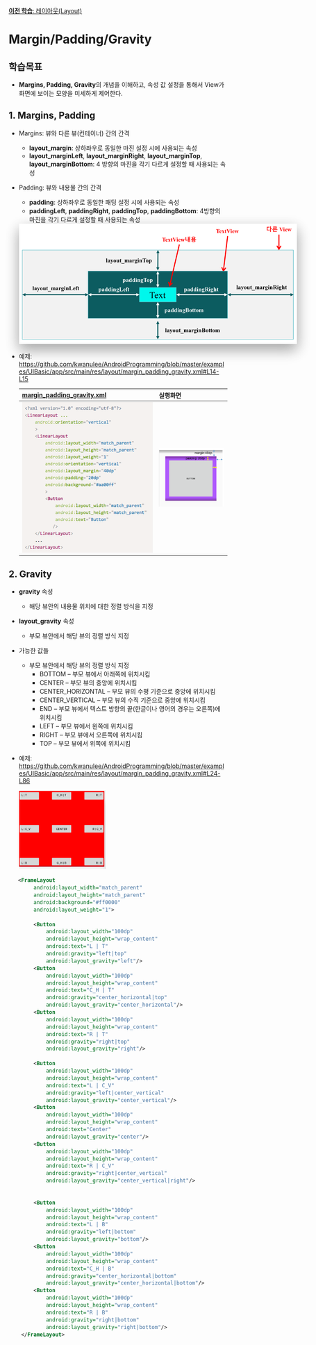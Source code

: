 <style>
div.polaroid {
  	width: 640px;
  	box-shadow: 0 10px 30px 0 rgba(0, 0, 0, 0.2), 0 16px 30px 0 rgba(0, 0, 0, 0.19);
  	text-align: center;
	margin-bottom: 0.5cm;
}
</style>
[**이전 학습**: 레이아웃(Layout)](ui-layout.html)
# Margin/Padding/Gravity

## 학습목표
- **Margins, Padding, Gravity**의 개념을 이해하고,  속성 값 설정을 통해서 View가 화면에 보이는 모양을 미세하게 제어한다.

## 1. Margins, Padding
- Margins: 뷰와 다른 뷰(컨테이너) 간의 간격
	- **layout\_margin**: 상하좌우로 동일한 마진 설정 시에 사용되는 속성
	- **layout\_marginLeft**,  **layout\_marginRight**, **layout\_marginTop**, **layout\_marginBottom**: 4 방향의 마진을 각기 다르게 설정할 때 사용되는 속성
- Padding: 뷰와 내용물 간의 간격
	- **padding**: 상하좌우로 동일한 패딩 설정 시에 사용되는 속성
	- **paddingLeft**, **paddingRight**, **paddingTop**, **paddingBottom**: 4방향의 마진을 각기 다르게 설정할 때 사용되는 속성
 	
	<div class="polaroid">
	   <img src="figure/margins_padding.png">
	   </div>
	   
- 예제: https://github.com/kwanulee/AndroidProgramming/blob/master/examples/UIBasic/app/src/main/res/layout/margin_padding_gravity.xml#L14-L15

	[margin\_padding\_gravity.xml](https://github.com/kwanulee/AndroidProgramming/blob/master/examples/UIBasic/app/src/main/res/layout/margin_padding_gravity.xml#L14-L15) | 실행화면
	--- | ---	
	<img src="figure/margin_padding_example_code.png"> | <img src="figure/margin_padding_example.png" width=200>
	 
	   
## 2. Gravity
- **gravity** 속성
	- 해당 뷰안의 내용물 위치에 대한 정렬 방식을 지정
- **layout_gravity** 속성
	- 부모 뷰안에서 해당 뷰의 정렬 방식 지정
- 가능한 값들
	- 부모 뷰안에서 해당 뷰의 정렬 방식 지정
		- BOTTOM – 부모 뷰에서 아래쪽에 위치시킴
		- CENTER – 부모 뷰의 중앙에 위치시킴
		- CENTER_HORIZONTAL – 부모 뷰의 수평 기준으로 중앙에 위치시킴
		- CENTER_VERTICAL – 부모 뷰의 수직 기준으로 중앙에 위치시킴
		- END – 부모 뷰에서 텍스트 방향의 끝(한글이나 영어의 경우는 오른쪽)에 위치시킴
		- LEFT – 부모 뷰에서 왼쪽에 위치시킴
		- RIGHT – 부모 뷰에서 오른쪽에 위치시킴
		- TOP – 부모 뷰에서 위쪽에 위치시킴
- 예제: https://github.com/kwanulee/AndroidProgramming/blob/master/examples/UIBasic/app/src/main/res/layout/margin_padding_gravity.xml#L24-L86

	<img src="figure/gravity_example.png" width=200>

```xml
   <FrameLayout
        android:layout_width="match_parent"
        android:layout_height="match_parent"
        android:background="#ff0000"
        android:layout_weight="1">

        <Button
            android:layout_width="100dp"
            android:layout_height="wrap_content"
            android:text="L | T"
            android:gravity="left|top"
            android:layout_gravity="left"/>
        <Button
            android:layout_width="100dp"
            android:layout_height="wrap_content"
            android:text="C_H | T"
            android:gravity="center_horizontal|top"
            android:layout_gravity="center_horizontal"/>
        <Button 
            android:layout_width="100dp"
            android:layout_height="wrap_content"
            android:text="R | T"
            android:gravity="right|top"
            android:layout_gravity="right"/>

        <Button
            android:layout_width="100dp"
            android:layout_height="wrap_content"
            android:text="L | C_V"
            android:gravity="left|center_vertical"
            android:layout_gravity="center_vertical"/>
        <Button
            android:layout_width="100dp"
            android:layout_height="wrap_content"
            android:text="Center"
            android:layout_gravity="center"/>
        <Button
            android:layout_width="100dp"
            android:layout_height="wrap_content"
            android:text="R | C_V"
            android:gravity="right|center_vertical"
            android:layout_gravity="center_vertical|right"/>


        <Button
            android:layout_width="100dp"
            android:layout_height="wrap_content"
            android:text="L | B"
            android:gravity="left|bottom"
            android:layout_gravity="bottom"/>
        <Button
            android:layout_width="100dp"
            android:layout_height="wrap_content"
            android:text="C_H | B"
            android:gravity="center_horizontal|bottom"
            android:layout_gravity="center_horizontal|bottom"/>
        <Button
            android:layout_width="100dp"
            android:layout_height="wrap_content"
            android:text="R | B"
            android:gravity="right|bottom"
            android:layout_gravity="right|bottom"/>
    </FrameLayout>
```

